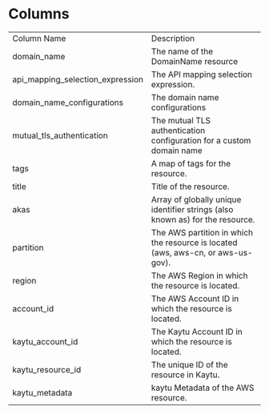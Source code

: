 # Columns  

<table>
	<tr><td>Column Name</td><td>Description</td></tr>
	<tr><td>domain_name</td><td>The name of the DomainName resource</td></tr>
	<tr><td>api_mapping_selection_expression</td><td>The API mapping selection expression.</td></tr>
	<tr><td>domain_name_configurations</td><td>The domain name configurations</td></tr>
	<tr><td>mutual_tls_authentication</td><td>The mutual TLS authentication configuration for a custom domain name</td></tr>
	<tr><td>tags</td><td>A map of tags for the resource.</td></tr>
	<tr><td>title</td><td>Title of the resource.</td></tr>
	<tr><td>akas</td><td>Array of globally unique identifier strings (also known as) for the resource.</td></tr>
	<tr><td>partition</td><td>The AWS partition in which the resource is located (aws, aws-cn, or aws-us-gov).</td></tr>
	<tr><td>region</td><td>The AWS Region in which the resource is located.</td></tr>
	<tr><td>account_id</td><td>The AWS Account ID in which the resource is located.</td></tr>
	<tr><td>kaytu_account_id</td><td>The Kaytu Account ID in which the resource is located.</td></tr>
	<tr><td>kaytu_resource_id</td><td>The unique ID of the resource in Kaytu.</td></tr>
	<tr><td>kaytu_metadata</td><td>kaytu Metadata of the AWS resource.</td></tr>
</table>